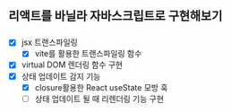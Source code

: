 
## 리액트를 바닐라 자바스크립트로 구현해보기 

### 
- [x] jsx 트랜스파일링
  - [x] vite를 활용한 트랜스파일링 함수
- [x] virtual DOM 렌더링 함수 구현
- [x] 상태 업데이트 감지 기능 
  - [x] closure활용한 React useState 모방 훅
  - [ ] 상태 업데이트 될 때 리렌더링 기능 구현
